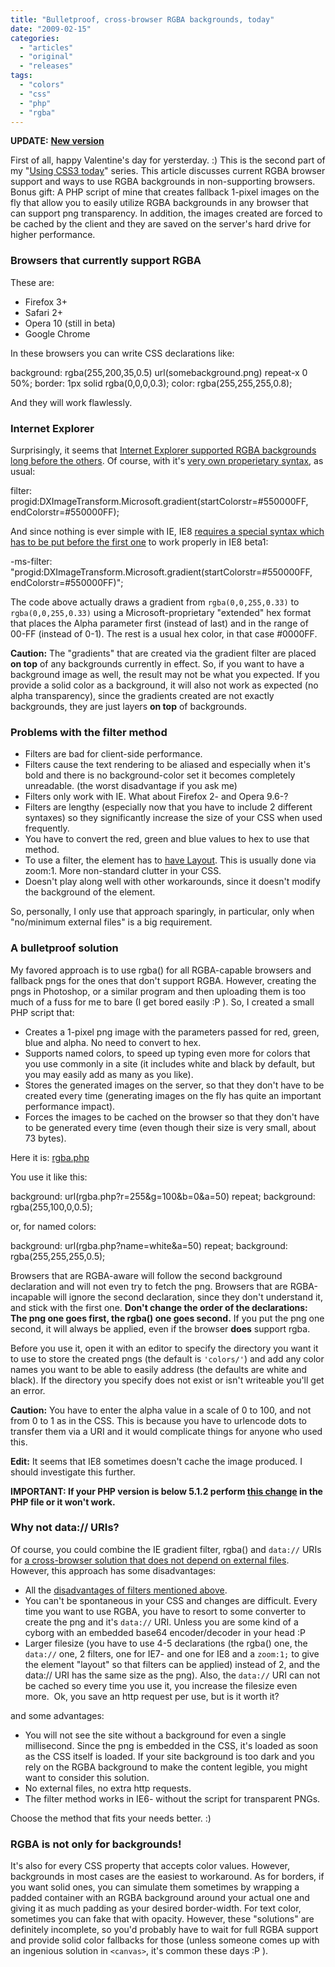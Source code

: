 ```yaml
---
title: "Bulletproof, cross-browser RGBA backgrounds, today"
date: "2009-02-15"
categories:
  - "articles"
  - "original"
  - "releases"
tags:
  - "colors"
  - "css"
  - "php"
  - "rgba"
---
```


**UPDATE:** [**New version**](http://lea.verou.me/rgba.php/)

First of all, happy Valentine's day for yersterday. :) This is the second part of my "[Using CSS3 today](http://lea.verou.me/2009/02/css3-border-radius-today/)" series. This article discusses current RGBA browser support and ways to use RGBA backgrounds in non-supporting browsers. Bonus gift: A PHP script of mine that creates fallback 1-pixel images on the fly that allow you to easily utilize RGBA backgrounds in any browser that can support png transparency. In addition, the images created are forced to be cached by the client and they are saved on the server's hard drive for higher performance.

### Browsers that currently support RGBA

These are:

- Firefox 3+
- Safari 2+
- Opera 10 (still in beta)
- Google Chrome

In these browsers you can write CSS declarations like:

background: rgba(255,200,35,0.5) url(somebackground.png) repeat-x 0 50%;
border: 1px solid rgba(0,0,0,0.3);
color: rgba(255,255,255,0.8);

And they will work flawlessly.

### Internet Explorer

Surprisingly, it seems that [Internet Explorer supported RGBA backgrounds long before the others](http://www.hedgerwow.com/360/dhtml/rgba/demo.php). Of course, with it's [very own properietary syntax](http://msdn.microsoft.com/en-us/library/ms532997.aspx), as usual:

filter: progid:DXImageTransform.Microsoft.gradient(startColorstr=#550000FF, endColorstr=#550000FF);

And since nothing is ever simple with IE, IE8 [requires a special syntax which has to be put before the first one](http://blogs.msdn.com/ie/archive/2008/09/08/microsoft-css-vendor-extensions.aspx) to work properly in IE8 beta1:

\-ms-filter: "progid:DXImageTransform.Microsoft.gradient(startColorstr=#550000FF, endColorstr=#550000FF)";

The code above actually draws a gradient from `rgba(0,0,255,0.33)` to `rgba(0,0,255,0.33)` using a Microsoft-proprietary "extended" hex format that places the Alpha parameter first (instead of last) and in the range of 00-FF (instead of 0-1). The rest is a usual hex color, in that case #0000FF.

**Caution:** The "gradients" that are created via the gradient filter are placed **on top** of any backgrounds currently in effect. So, if you want to have a background image as well, the result may not be what you expected. If you provide a solid color as a background, it will also not work as expected (no alpha transparency), since the gradients created are not exactly backgrounds, they are just layers **on top** of backgrounds.

### Problems with the filter method

- Filters are bad for client-side performance.
- Filters cause the text rendering to be aliased and especially when it's bold and there is no background-color set it becomes completely unreadable. (the worst disadvantage if you ask me)
- Filters only work with IE. What about Firefox 2- and Opera 9.6-?
- Filters are lengthy (especially now that you have to include 2 different syntaxes) so they significantly increase the size of your CSS when used frequently.
- You have to convert the red, green and blue values to hex to use that method.
- To use a filter, the element has to [have Layout](http://haslayout.net/). This is usually done via zoom:1. More non-standard clutter in your CSS.
- Doesn't play along well with other workarounds, since it doesn't modify the background of the element.

So, personally, I only use that approach sparingly, in particular, only when "no/minimum external files" is a big requirement.

### A bulletproof solution

My favored approach is to use rgba() for all RGBA-capable browsers and fallback pngs for the ones that don't support RGBA. However, creating the pngs in Photoshop, or a similar program and then uploading them is too much of a fuss for me to bare (I get bored easily :P ). So, I created a small PHP script that:

- Creates a 1-pixel png image with the parameters passed for red, green, blue and alpha. No need to convert to hex.
- Supports named colors, to speed up typing even more for colors that you use commonly in a site (it includes white and black by default, but you may easily add as many as you like).
- Stores the generated images on the server, so that they don't have to be created every time (generating images on the fly has quite an important performance impact).
- Forces the images to be cached on the browser so that they don't have to be generated every time (even though their size is very small, about 73 bytes).

Here it is: [rgba.php](uploads/rgba.zip)

You use it like this:

background: url(rgba.php?r=255&g=100&b=0&a=50) repeat;
background: rgba(255,100,0,0.5);

or, for named colors:

background: url(rgba.php?name=white&a=50) repeat;
background: rgba(255,255,255,0.5);

Browsers that are RGBA-aware will follow the second background declaration and will not even try to fetch the png. Browsers that are RGBA-incapable will ignore the second declaration, since they don't understand it, and stick with the first one. **Don't change the order of the declarations: The png one goes first, the rgba() one goes second.** If you put the png one second, it will always be applied, even if the browser **does** support rgba.

Before you use it, open it with an editor to specify the directory you want it to use to store the created pngs (the default is `'colors/'`) and add any color names you want to be able to easily address (the defaults are white and black). If the directory you specify does not exist or isn't writeable you'll get an error.

**Caution:** You have to enter the alpha value in a scale of 0 to 100, and not from 0 to 1 as in the CSS. This is because you have to urlencode dots to transfer them via a URI and it would complicate things for anyone who used this.

**Edit:** It seems that IE8 sometimes doesn't cache the image produced. I should investigate this further.

**IMPORTANT: If your PHP version is below 5.1.2 perform [this change](http://lea.verou.me/2009/02/bulletproof-cross-browser-rgba-backgrounds/#comment-101) in the PHP file or it won't work.**

### Why not data:// URIs?

Of course, you could combine the IE gradient filter, rgba() and `data://` URIs for [a cross-browser solution that does not depend on external files](http://www.webdevelopedia.com/better_opacity.html). However, this approach has some disadvantages:

- All the [disadvantages of filters mentioned above](#filter-issues).
- You can't be spontaneous in your CSS and changes are difficult. Every time you want to use RGBA, you have to resort to some converter to create the png and it's `data://` URI. Unless you are some kind of a cyborg with an embedded base64 encoder/decoder in your head :P
- Larger filesize (you have to use 4-5 declarations (the rgba() one, the `data://` one, 2 filters, one for IE7- and one for IE8 and a `zoom:1;` to give the element "layout" so that filters can be applied) instead of 2, and the data:// URI has the same size as the png). Also, the `data://` URI can not be cached so every time you use it, you increase the filesize even more.  Ok, you save an http request per use, but is it worth it?

and some advantages:

- You will not see the site without a background for even a single millisecond. Since the png is embedded in the CSS, it's loaded as soon as the CSS itself is loaded. If your site background is too dark and you rely on the RGBA background to make the content legible, you might want to consider this solution.
- No external files, no extra http requests.
- The filter method works in IE6- without the script for transparent PNGs.

Choose the method that fits your needs better. :)

### RGBA is not only for backgrounds!

It's also for every CSS property that accepts color values. However, backgrounds in most cases are the easiest to workaround. As for borders, if you want solid ones, you can simulate them sometimes by wrapping a padded container with an RGBA background around your actual one and giving it as much padding as your desired border-width. For text color, sometimes you can fake that with opacity. However, these "solutions" are definitely incomplete, so you'd probably have to wait for full RGBA support and provide solid color fallbacks for those (unless someone comes up with an ingenious solution in `<canvas>`, it's common these days :P ).
